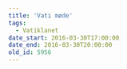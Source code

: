 ```yaml
---
title: 'Vati møde'
tags:
  - Vatiklanet
date_start: 2016-03-30T17:00:00
date_end: 2016-03-30T20:00:00
old_id: 5956
---
```

